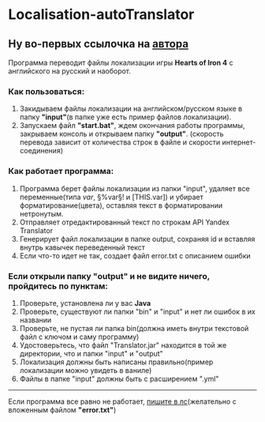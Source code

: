 # Localisation-autoTranslator
Ну во-первых ссылочка на [автора](https://vk.com/sobol503)
---
Программа переводит файлы локализации игры **Hearts of Iron 4** с английского на русский и наоборот.

### Как пользоваться:
1. Закидываем файлы локализации на английском/русском языке в папку **"input"**(в папке уже есть пример файлов локализации).
2. Запускаем файл **"start.bat"**, ждем окончания работы программы, закрываем консоль и открываем папку **"output"**.
(скорость перевода зависит от количества строк в файле и скорости интернет-соединения)

### Как работает программа:
1. Программа берет файлы локализации из папки "input", удаляет все переменные(типа $var$, §%var§! и [THIS.var]) и убирает форматирование(цвета), оставляя текст в форматировании нетронутым.
2. Отправляет отредактированный текст по строкам API Yandex Translator
3. Генерирует файл локализации в папке output, сохраняя id и вставляя внутрь кавычек переведенный текст
4. Если что-то идет не так, создает файл error.txt с описанием ошибки 

### Если открыли папку "output" и не видите ничего, пройдитесь по пунктам:
1. Проверьте, установлена ли у вас **Java**
2. Проверьте, существуют ли папки "bin" и "input" и нет ли ошибок в их названии
3. Проверьте, не пустая ли папка bin(должна иметь внутри текстовой файл с ключом и саму программу)
4. Удостоверьтесь, что файл "Translator.jar" находится в той же директории, что и папки "input" и "output"
5. Локализация должны быть написаны правильно(пример локализации можно увидеть в ваниле)
6. Файлы в папке "input" должны быть с расширением ".yml"
---
Если программа все равно не работает, [пишите в лс](https://vk.com/sobol503)(желательно с вложенным файлом **"error.txt"**)
